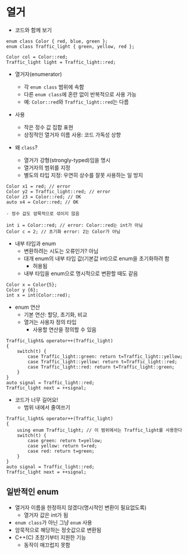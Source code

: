 # 열거
- 코드와 함께 보기
```
enum class Color { red, blue, green };
enum class Traffic_light { green, yellow, red };

Color col = Color::red;
Traffic_light light = Traffic_light::red;
```
- 열거자(enumerator)
    - 각 `enum class` 범위에 속함
    - 다른 `enum class`에 혼란 없이 반복적으로 사용 가능
    - 예: `Color::red`와 `Traffic_light::red`는 다름

- 사용
    - 작은 정수 값 집합 표현
    - 상징적인 열거자 이름 사용: 코드 가독성 상향

- 왜 `class`?
    - 열거가 강형(strongly-typed)임을 명시
    - 열거자의 범위를 지정
    - 별도의 타입 지정: 우연히 상수를 잘못 사용하는 일 방지
```
Color x1 = red; // error
Color y2 = Traffic_light::red; // error
Color z3 = Color::red; // OK
auto x4 = Color::red; // OK
```
    - 정수 값도 암묵적으로 섞이지 않음
```
int i = Color::red; // error: Color::red는 int가 아님
Color c = 2; // 초기화 error: 2는 Color가 아님
```
- 내부 타입과 enum
    - 변환하려는 시도는 오류인가? 아님
    - 대개 enum의 내부 타입 값(기본값 int)으로 enum을 초기화하려 함
        - 허용됨
    - 내부 타입을 enum으로 명시적으로 변환할 때도 같음
```
Color x = Color{5};
Color y {6};
int x = int(Color::red);
```
- enum 연산
    - 기본 연산: 할당, 초기화, 비교
    - 열거는 사용자 정의 타입
        - 사용할 연산을 정의할 수 있음
```
Traffic_light& operator++(Traffic_light)
{
    switch(t) {
        case Traffic_light::green: return t=Traffic_light::yellow;
        case Traffic_light::yellow: return t=Traffic_light::red;
        case Traffic_light::red: return t=Traffic_light::green;
    }
}
auto signal = Traffic_light::red;
Traffic_light next = ++signal;
```
- 코드가 너무 길어요!
    - 범위 내에서 줄여쓰기
```
Traffic_light& operator++(Traffic_light)
{
    using enum Traffic_light; // 이 범위에서는 Traffic_light를 사용한다
    switch(t) {
        case green: return t=yellow;
        case yellow: return t=red;
        case red: return t=green;
    }
}
auto signal = Traffic_light::red;
Traffic_light next = ++signal;
```
## 일반적인 enum
- 열거자 이름을 한정하지 않겠다(명시적인 변환이 필요없도록)
    - 열거자 값은 int가 됨
- `enum class`가 아닌 그냥 `enum` 사용
- 암묵적으로 해당하는 정숫값으로 변환됨
- C++(C) 초창기부터 지원한 기능
    - 동작이 매끄럽지 못함 